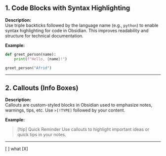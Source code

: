 ## 1. Code Blocks with Syntax Highlighting

**Description:**  
Use triple backticks followed by the language name (e.g., `python`) to enable syntax highlighting for code in Obsidian. This improves readability and structure for technical documentation.

**Example:**

```Python
def greet_person(name):
    print(f"Hello, {name}!")

greet_person("Afrid")
```

---
## 2. Callouts (Info Boxes)

**Description:**  
Callouts are custom-styled blocks in Obsidian used to emphasize notes, warnings, tips, etc. Use `>[!TYPE]` followed by your content.

**Example:**

>[!tip] Quick Reminder
>Use callouts to highlight important ideas or quick tips in your notes.

---

[  ] what
[X]

